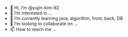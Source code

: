 - 👋 Hi, I’m @yujin-kim-92
- 👀 I’m interested in ...
- 🌱 I’m currently learning java, algorithm, front, back, DB
- 💞️ I’m looking to collaborate on ...
- 📫 How to reach me ...

<!---
yujin-kim-92/yujin-kim-92 is a ✨ special ✨ repository because its `README.md` (this file) appears on your GitHub profile.
You can click the Preview link to take a look at your changes.
--->
